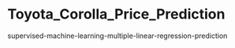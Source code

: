 # Toyota_Corolla_Price_Prediction
supervised-machine-learning-multiple-linear-regression-prediction

